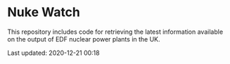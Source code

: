 # Nuke Watch

This repository includes code for retrieving the latest information available on the output of EDF nuclear power plants in the UK.

Last updated: 2020-12-21 00:18